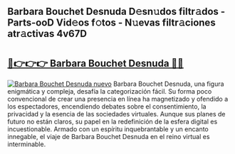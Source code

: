 ## Barbara Bouchet Desnuda D𝚎sn𝚞dos filtr𝚊dos - Parts-ooD Vid𝚎os f𝚘tos - N𝚞evas filtr𝚊ciones atr𝚊ctivas 4v67D

# <h2><a href="http://mbdhib.tromn.icu/?c=Barbara+Bouchet+Desnuda">🔗👉👉👉 Barbara Bouchet Desnuda 🔗🔗</a></h2>

[![Barbara Bouchet Desnuda nuevo](https://i.imgur.com/pEAQMta.gif)](http://mbdhib.tromn.icu/?c=Barbara+Bouchet+Desnuda)
Barbara Bouchet Desnuda, una figura enigmática y compleja, desafía la categorización fácil. Su forma poco convencional de crear una presencia en línea ha magnetizado y ofendido a los espectadores, encendiendo debates sobre el consentimiento, la privacidad y la esencia de las sociedades virtuales. Aunque sus planes de futuro no están claros, su papel en la redefinición de la esfera digital es incuestionable. Armado con un espíritu inquebrantable y un encanto innegable, el viaje de Barbara Bouchet Desnuda en el reino virtual es interminable.
